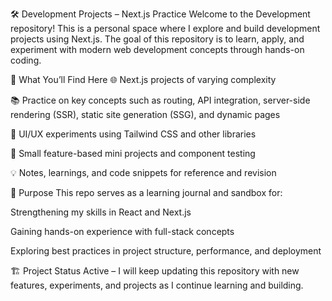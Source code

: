 🛠️ Development Projects – Next.js Practice
Welcome to the Development repository!
This is a personal space where I explore and build development projects using Next.js. The goal of this repository is to learn, apply, and experiment with modern web development concepts through hands-on coding.

🚀 What You’ll Find Here
🌐 Next.js projects of varying complexity

📚 Practice on key concepts such as routing, API integration, server-side rendering (SSR), static site generation (SSG), and dynamic pages

🎨 UI/UX experiments using Tailwind CSS and other libraries

🧪 Small feature-based mini projects and component testing

💡 Notes, learnings, and code snippets for reference and revision

📌 Purpose
This repo serves as a learning journal and sandbox for:

Strengthening my skills in React and Next.js

Gaining hands-on experience with full-stack concepts

Exploring best practices in project structure, performance, and deployment

🏗️ Project Status
Active – I will keep updating this repository with new features, experiments, and projects as I continue learning and building.
